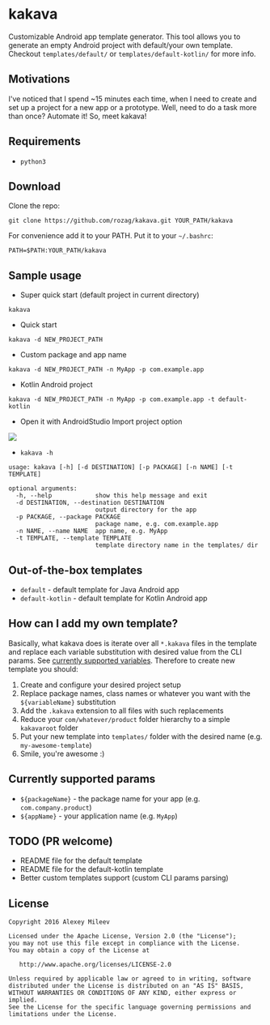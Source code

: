 # kakava
Customizable Android app template generator. This tool allows you to generate an empty Android project with default/your own template. Checkout `templates/default/` or `templates/default-kotlin/` for more info.

## Motivations
I've noticed that I spend ~15 minutes each time, when I need to create and set up a project for a new app or a prototype. Well, need to do a task more than once? Automate it! So, meet kakava!

## Requirements
* `python3`

## Download
Clone the repo:
```
git clone https://github.com/rozag/kakava.git YOUR_PATH/kakava
```
For convenience add it to your PATH. Put it to your `~/.bashrc`:
```
PATH=$PATH:YOUR_PATH/kakava
```

## Sample usage
* Super quick start (default project in current directory)
```
kakava
```
* Quick start
```
kakava -d NEW_PROJECT_PATH
```
* Custom package and app name
```
kakava -d NEW_PROJECT_PATH -n MyApp -p com.example.app
```
* Kotlin Android project
```
kakava -d NEW_PROJECT_PATH -n MyApp -p com.example.app -t default-kotlin
```
* Open it with AndroidStudio Import project option

![](static/android_studio_import.png)
* `kakava -h`
```
usage: kakava [-h] [-d DESTINATION] [-p PACKAGE] [-n NAME] [-t TEMPLATE]

optional arguments:
  -h, --help            show this help message and exit
  -d DESTINATION, --destination DESTINATION
                        output directory for the app
  -p PACKAGE, --package PACKAGE
                        package name, e.g. com.example.app
  -n NAME, --name NAME  app name, e.g. MyApp
  -t TEMPLATE, --template TEMPLATE
                        template directory name in the templates/ dir
```

## Out-of-the-box templates
* `default` - default template for Java Android app
* `default-kotlin` - default template for Kotlin Android app

## How can I add my own template?
Basically, what kakava does is iterate over all `*.kakava` files in the template and replace each variable substitution with desired value from the CLI params. See [currently supported variables](#currently-supported-params). Therefore to create new template you should:
 1. Create and configure your desired project setup
 2. Replace package names, class names or whatever you want with the `${variableName}` substitution
 3. Add the `.kakava` extension to all files with such replacements
 4. Reduce your `com/whatever/product` folder hierarchy to a simple `kakavaroot` folder
 5. Put your new template into `templates/` folder with the desired name (e.g. `my-awesome-template`)
 6. Smile, you're awesome :)

## Currently supported params
* `${packageName}` - the package name for your app (e.g. `com.company.product`)
* `${appName}` - your application name (e.g. `MyApp`)

## TODO (PR welcome)
* README file for the default template
* README file for the default-kotlin template
* Better custom templates support (custom CLI params parsing)

## License

    Copyright 2016 Alexey Mileev

    Licensed under the Apache License, Version 2.0 (the "License");
    you may not use this file except in compliance with the License.
    You may obtain a copy of the License at

       http://www.apache.org/licenses/LICENSE-2.0

    Unless required by applicable law or agreed to in writing, software
    distributed under the License is distributed on an "AS IS" BASIS,
    WITHOUT WARRANTIES OR CONDITIONS OF ANY KIND, either express or implied.
    See the License for the specific language governing permissions and
    limitations under the License.
